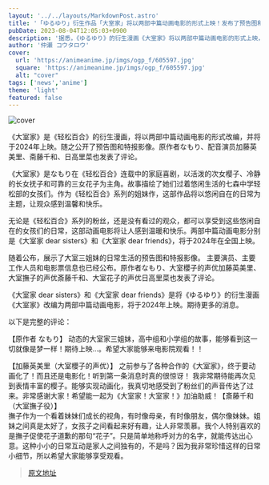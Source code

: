 ```yaml
---
layout: '../../layouts/MarkdownPost.astro'
title: '「ゆるゆり」衍生作品「大室家」将以两部中篇动画电影的形式上映！发布了预告图和特报'
pubDate: 2023-08-04T12:05:03+0900
description: '据悉，《ゆるゆり》的衍生漫画《大室家》将以两部中篇动画电影的形式上映，预计于2024年公开。同时发布了预告图和特报影像。原作者なもり、声优加藤英美里、斎藤千和、日高里菜也发表了评论。'
author: '仲瀬 コウタロウ'
cover:
  url: 'https://animeanime.jp/imgs/ogp_f/605597.jpg'
  square: 'https://animeanime.jp/imgs/ogp_f/605597.jpg'
  alt: "cover"
tags: ['news','anime']
theme: 'light'
featured: false
---
```


![cover](https://animeanime.jp/imgs/ogp_f/605597.jpg)

《大室家》是《轻松百合》的衍生漫画，将以两部中篇动画电影的形式改编，并将于2024年上映。随之公开了预告图和特报影像。原作者なもり、配音演员加藤英美里、斋藤千和、日高里菜也发表了评论。

《大室家》是なもり在《轻松百合》连载中的家庭喜剧，以活泼的次女樱子、冷静的长女抚子和可靠的三女花子为主角。故事描绘了她们过着悠闲生活的七森中学轻松部的女孩们。作为《轻松百合》系列的姐妹作，这部作品将以悠闲自在的日常为主题，让观众感到温馨和快乐。

无论是《轻松百合》系列的粉丝，还是没有看过的观众，都可以享受到这些悠闲自在的女孩们的日常，这部动画电影将让人感到温暖和快乐。两部中篇动画电影分别是《大室家 dear sisters》和《大室家 dear friends》，将于2024年在全国上映。

随着公布，展示了大室三姐妹的日常生活的预告图和特报影像。
主要演员、主要工作人员和电影票信息也已经公布。原作者なもり、大室櫻子的声优加藤英美里、大室撫子的声优斎藤千和、大室花子的声优日高里菜也发表了评论。

《大室家 dear sisters》和《大室家 dear friends》是将《ゆるゆり》的衍生漫画《大室家》改编为两部中篇动画电影，将于2024年上映。期待更多的消息。

以下是完整的评论：

【原作者 なもり】
动态的大室家三姐妹，高中组和小学组的故事，能够看到这一切就像是梦一样！期待上映...。希望大家能够来电影院观看！！

【加藤英美里（大室櫻子的声优）】
之前参与了各种合作的《大室家》，终于要动画化了！而且还是电影化！听到第一条消息时真的很惊讶！
我非常期待能再次见到表情丰富的樱子。能够实现动画化，我真切地感受到了粉丝们的声音传达了过来。非常感谢大家！希望能一起为《大室家！大室家！》加油助威！【斎藤千和（大室撫子役）】<br>撫子作为一个看着妹妹们成长的视角，有时像母亲，有时像朋友，偶尔像妹妹。姐妹之间真是太好了，女孩子之间看起来好有趣，让人非常羡慕。我个人特别喜欢的是撫子促使花子道歉的那句“花子”。只是简单地称呼对方的名字，就能传达出心意。这种小小的日常互动是家人之间独有的，不是吗？因为我非常珍惜这样的日常小细节，所以希望大家能够享受观看。

>[原文地址](https://animeanime.jp/article/2023/08/04/79075.html)  